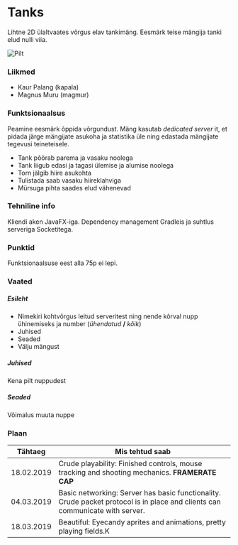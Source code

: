 # Tanks
Lihtne 2D ülaltvaates võrgus elav tankimäng. Eesmärk teise mängija tanki elud nulli viia. 

![Pilt](https://gitlab.cs.ttu.ee/kapala/iti0202-2019-gui/raw/931abc4f1d62421a21a38c4631f1572e33d21648/images/2019-02-18_23-17.png)


### Liikmed
- Kaur Palang (kapala)
- Magnus Muru (magmur)

### Funktsionaalsus
Peamine eesmärk õppida võrgundust. Mäng kasutab _dedicated server_ it, et pidada järge mängijate asukoha ja statistika üle ning edastada mängijate tegevusi teineteisele.

- Tank põõrab parema ja vasaku noolega
- Tank liigub edasi ja tagasi ülemise ja alumise noolega
- Torn jälgib hiire asukohta
- Tulistada saab vasaku hiireklahviga
- Mürsuga pihta saades elud vähenevad

### Tehniline info
Kliendi aken JavaFX-iga. Dependency management Gradleis ja suhtlus serveriga Socketitega.

### Punktid
Funktsionaalsuse eest alla 75p ei lepi.

### Vaated
##### Esileht
- Nimekiri kohtvõrgus leitud serveritest ning nende kõrval nupp ühinemiseks ja number (_ühendatud_ **/** _kõik_)
- Juhised
- Seaded
- Välju mängust

##### Juhised
Kena pilt nuppudest

##### Seaded
Võimalus muuta nuppe

### Plaan

Tähtaeg | Mis tehtud saab
------------- | -------------|
18.02.2019 | Crude playability: Finished controls, mouse tracking and shooting mechanics. **FRAMERATE CAP**
04.03.2019 | Basic networking: Server has basic functionality. Crude packet protocol is in place and clients can communicate with server.
18.03.2019 | Beautiful: Eyecandy aprites and animations, pretty playing fields.K